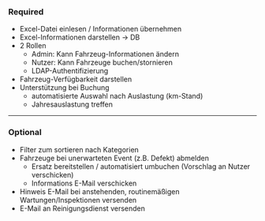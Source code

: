 ### Required
+ Excel-Datei einlesen / Informationen übernehmen
+ Excel-Informationen darstellen -> DB
+ 2 Rollen
  - Admin: Kann Fahrzeug-Informationen ändern
  - Nutzer: Kann Fahrzeuge buchen/stornieren
  - LDAP-Authentifizierung
+ Fahrzeug-Verfügbarkeit darstellen
+ Unterstützung bei Buchung
  - automatisierte Auswahl nach Auslastung (km-Stand)
  - Jahresauslastung treffen
---
### Optional
+ Filter zum sortieren nach Kategorien
+ Fahrzeuge bei unerwarteten Event (z.B. Defekt) abmelden
  - Ersatz bereitstellen / automatisiert umbuchen (Vorschlag an Nutzer verschicken)
  - Informations E-Mail verschicken
+ Hinweis E-Mail bei anstehenden, routinemäßigen Wartungen/Inspektionen versenden
+ E-Mail an Reinigungsdienst versenden
